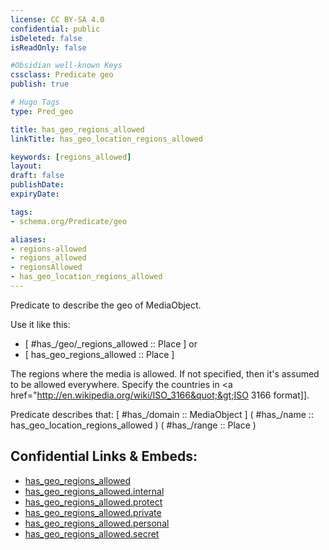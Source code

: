 ```yaml
---
license: CC BY-SA 4.0
confidential: public
isDeleted: false
isReadOnly: false

#Obsidian well-known Keys
cssclass: Predicate geo
publish: true

# Hugo Tags
type: Pred_geo

title: has_geo_regions_allowed
linkTitle: has_geo_location_regions_allowed

keywords: [regions_allowed]
layout: 
draft: false
publishDate:
expiryDate: 

tags:
- schema.org/Predicate/geo

aliases:
- regions-allowed
- regions_allowed
- regionsAllowed
- has_geo_location_regions_allowed
---
```


Predicate to describe the geo of MediaObject.

Use it like this: 
- [ #has_/geo/_regions_allowed :: Place ] or 
- [ has_geo_regions_allowed :: Place ] 

The regions where the media is allowed. If not specified, then it&#x27;s assumed to be allowed everywhere. Specify the countries in &lt;a href&#x3D;&quot;http://en.wikipedia.org/wiki/ISO_3166&quot;&gt;ISO 3166 format]].

Predicate describes that: 
[ #has_/domain  :: MediaObject ]
( #has_/name :: has_geo_location_regions_allowed )
( #has_/range :: Place )



## Confidential Links & Embeds: 
- [has_geo_regions_allowed](../../../../_public/schema.org/Predicate/geos/has_geo_regions_allowed.md) 
- [has_geo_regions_allowed.internal](../../../../_internal/schema.org/Predicate/geos/has_geo_regions_allowed.internal.md) 
- [has_geo_regions_allowed.protect](../../../../_protect/schema.org/Predicate/geos/has_geo_regions_allowed.protect.md) 
- [has_geo_regions_allowed.private](../../../../_private/schema.org/Predicate/geos/has_geo_regions_allowed.private.md) 
- [has_geo_regions_allowed.personal](../../../../_personal/schema.org/Predicate/geos/has_geo_regions_allowed.personal.md) 
- [has_geo_regions_allowed.secret](../../../../_secret/schema.org/Predicate/geos/has_geo_regions_allowed.secret.md) 
